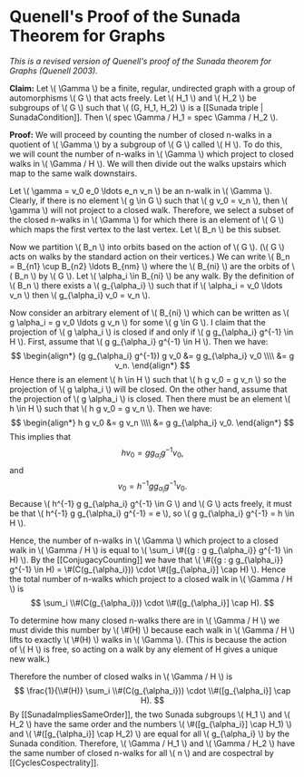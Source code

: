 Quenell's Proof of the Sunada Theorem for Graphs
================================================

_This is a revised version of Quenell's proof of the Sunada theorem for Graphs (Quenell 2003)._

**Claim:** Let \\( \Gamma \\) be a finite, regular, undirected graph with a group of automorphisms \\( G \\) that acts freely. Let \\( H_1 \\) and \\( H_2 \\) be subgroups of \\( G \\) such that \\( (G, H_1, H_2) \\) is a [[Sunada triple | SunadaCondition]]. Then \\( spec \Gamma / H_1 = spec \Gamma / H_2 \\).

**Proof:** We will proceed by counting the number of closed n-walks in a quotient of \\( \Gamma \\) by a subgroup of \\( G \\) called \\( H \\). To do this, we will count the number of n-walks in \\( \Gamma \\) which project to closed walks in \\( \Gamma / H \\). We will then divide out the walks upstairs which map to the same walk downstairs.

Let \\( \gamma = v_0 e_0 \ldots e_n v_n \\) be an n-walk in \\( \Gamma \\). Clearly, if there is no element \\( g \in G \\) such that \\( g v_0 = v_n \\), then \\( \gamma \\) will not project to a closed walk. Therefore, we select a subset of the closed n-walks in \\( \Gamma \\) for which there is an element of \\( G \\) which maps the first vertex to the last vertex. Let \\( B_n \\) be this subset.

Now we partition \\( B_n \\) into orbits based on the action of \\( G \\). (\\( G \\) acts on walks by the standard action on their vertices.) We can write \\( B_n = B_{n1} \cup B_{n2} \ldots B_{nm} \\) where the \\( B_{ni} \\) are the orbits of \\( B_n \\) by \\( G \\). Let \\( \alpha_i \in B_{ni} \\) be any walk. By the definition of \\( B_n \\) there exists a \\( g_{\alpha_i} \\) such that if \\( \alpha_i = v_0 \ldots v_n \\) then \\( g_{\alpha_i} v_0 = v_n \\). 

Now consider an arbitrary element of \\( B_{ni} \\) which can be written as \\( g \alpha_i = g v_0 \ldots g v_n \\) for some \\( g \in G \\). I claim that the projection of \\( g \alpha_i \\) is closed if and only if \\( g g_{\alpha_i} g^{-1} \in H \\). First, assume that \\( g g_{\alpha_i} g^{-1} \in H \\). Then we have:
$$
\begin{align*}
(g g_{\alpha_i} g^{-1}) g v_0 &= g g_{\alpha_i} v_0 \\\\
&= g v_n.
\end{align*}
$$
Hence there is an element \\( h \in H \\) such that \\( h g v_0 = g v_n \\) so the projection of \\( g \alpha_i \\) will be closed. On the other hand, assume that the projection of \\( g \alpha_i \\) is closed. Then there must be an element \\( h \in H \\) such that \\( h g v_0 = g v_n \\). Then we have:
$$
\begin{align*}
h g v_0 &= g v_n \\\\
&= g g_{\alpha_i} v_0.
\end{align*}
$$
This implies that 
$$
h v_0 = g g_{\alpha_i} g^{-1} v_0,
$$
and
$$
v_0 = h^{-1} g g_{\alpha_i} g^{-1} v_0.
$$
Because \\( h^{-1} g g_{\alpha_i} g^{-1} \in G \\) and \\( G \\) acts freely, it must be that \\( h^{-1} g g_{\alpha_i} g^{-1} = e \\), so \\( g g_{\alpha_i} g^{-1} = h \in H \\).

Hence, the number of n-walks in \\( \Gamma \\) which project to a closed walk in \\( \Gamma / H \\) is equal to \\( \sum_i \\#({g : g g_{\alpha_i}} g^{-1} \in H) \\). By the [[ConjugacyCounting]] we have that \\( \\#({g : g g_{\alpha_i}} g^{-1} \in H) = \\#(C(g_{\alpha_i})) \cdot \\#([g_{\alpha_i}] \cap H) \\). Hence the total number of n-walks which project to a closed walk in \\( \Gamma / H \\) is
$$
\sum_i \\#(C(g_{\alpha_i})) \cdot \\#([g_{\alpha_i}] \cap H).
$$

To determine how many closed n-walks there are in \\( \Gamma / H \\) we must divide this number by \\( \\#(H) \\) because each walk in \\( \Gamma / H \\) lifts to exactly \\( \\#(H) \\) walks in \\( \Gamma \\). (This is because the action of \\( H \\) is free, so acting on a walk by any element of H gives a unique new walk.)

Therefore the number of closed walks in \\( \Gamma / H \\) is 
$$
\frac{1}{\\#(H)} \sum_i \\#(C(g_{\alpha_i})) \cdot \\#([g_{\alpha_i}] \cap H).
$$
By [[SunadaImpliesSameOrder]], the two Sunada subgroups \\( H_1 \\) and \\( H_2 \\) have the same order and the numbers \\( \\#([g_{\alpha_i}] \cap H_1) \\) and \\( \\#([g_{\alpha_i}] \cap H_2) \\) are equal for all \\( g_{\alpha_i} \\) by the Sunada condition. Therefore, \\( \Gamma / H_1 \\) and \\( \Gamma / H_2 \\) have the same number of closed n-walks for all \\( n \\) and are cospectral by [[CyclesCospectrality]].
